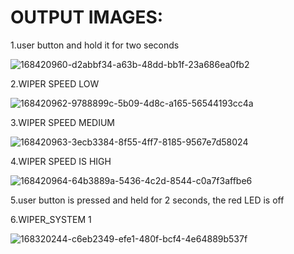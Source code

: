 # OUTPUT IMAGES:
1.user button and hold it for two seconds



![168420960-d2abbf34-a63b-48dd-bb1f-23a686ea0fb2](https://user-images.githubusercontent.com/102905328/168455856-56cc2064-db24-4655-8082-b0154a3b19fb.jpg)

2.WIPER SPEED LOW




![168420962-9788899c-5b09-4d8c-a165-56544193cc4a](https://user-images.githubusercontent.com/102905328/168455881-444c6451-8569-4e79-99ce-68502f3ac702.jpg)


3.WIPER SPEED MEDIUM



![168420963-3ecb3384-8f55-4ff7-8185-9567e7d58024](https://user-images.githubusercontent.com/102905328/168455927-4bd7219b-5bc0-4452-9154-e0e5cc56e1bf.jpg)


4.WIPER SPEED IS HIGH



![168420964-64b3889a-5436-4c2d-8544-c0a7f3affbe6](https://user-images.githubusercontent.com/102905328/168456302-8e165930-13c5-483b-b57e-26dbe20038f3.jpg)


5.user button is pressed and held for 2 seconds, the red LED is off





6.WIPER_SYSTEM 1


![168320244-c6eb2349-efe1-480f-bcf4-4e64889b537f](https://user-images.githubusercontent.com/102905328/168475057-cc680b45-def4-42f6-8d36-5b2aa4319437.png)



